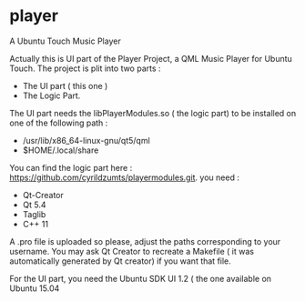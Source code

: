 # player
A Ubuntu Touch Music Player

Actually this is  UI part of the Player Project, a QML Music Player for Ubuntu Touch.
The project is plit into two parts :
* The UI part ( this one )
* The Logic Part.

The UI part needs the libPlayerModules.so ( the logic part) to be installed on one of the following path :
* /usr/lib/x86_64-linux-gnu/qt5/qml
* $HOME/.local/share

You can find the logic part here : https://github.com/cyrildzumts/playermodules.git.
 you need :
* Qt-Creator 
* Qt 5.4
* Taglib 
* C++ 11

A .pro file is uploaded so please, adjust the paths corresponding 
to your username. You may ask Qt Creator to recreate a Makefile ( it was automatically generated by Qt creator)
if you want that file.

For the UI part, you need the Ubuntu SDK UI 1.2 ( the one available on Ubuntu 15.04
